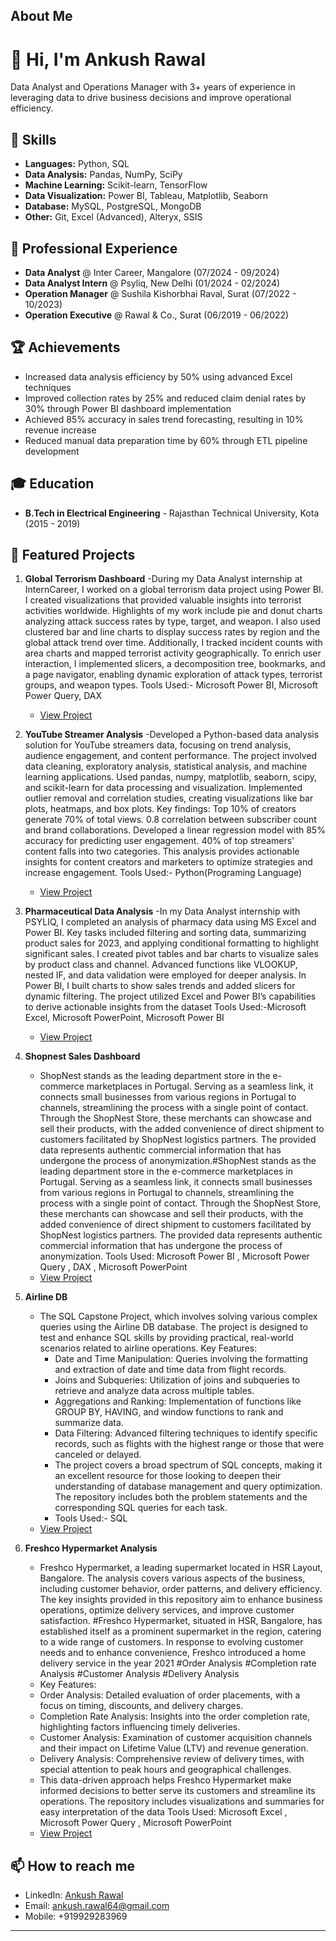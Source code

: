 ## About Me

# 👋 Hi, I'm Ankush Rawal

Data Analyst and Operations Manager with 3+ years of experience in leveraging data to drive business decisions and improve operational efficiency.

## 🚀 Skills

- **Languages:** Python, SQL
- **Data Analysis:** Pandas, NumPy, SciPy
- **Machine Learning:** Scikit-learn, TensorFlow
- **Data Visualization:** Power BI, Tableau, Matplotlib, Seaborn
- **Database:** MySQL, PostgreSQL, MongoDB
- **Other:** Git, Excel (Advanced), Alteryx, SSIS

## 💼 Professional Experience

- **Data Analyst** @ Inter Career, Mangalore (07/2024 - 09/2024)
- **Data Analyst Intern** @ Psyliq, New Delhi (01/2024 - 02/2024)
- **Operation Manager** @ Sushila Kishorbhai Raval, Surat (07/2022 - 10/2023)
- **Operation Executive** @ Rawal & Co., Surat (06/2019 - 06/2022)

## 🏆 Achievements

- Increased data analysis efficiency by 50% using advanced Excel techniques
- Improved collection rates by 25% and reduced claim denial rates by 30% through Power BI dashboard implementation
- Achieved 85% accuracy in sales trend forecasting, resulting in 10% revenue increase
- Reduced manual data preparation time by 60% through ETL pipeline development

## 🎓 Education

- **B.Tech in Electrical Engineering** - Rajasthan Technical University, Kota (2015 - 2019)

## 🌟 Featured Projects

1. **Global Terrorism Dashboard**
-During my Data Analyst internship at InternCareer, I worked on a global terrorism data project using Power BI. I created visualizations that provided valuable insights into terrorist activities worldwide. Highlights of my work include pie and donut charts analyzing attack success rates by type, target, and weapon. I also used clustered bar and line charts to display success rates by region and the global attack trend over time. Additionally, I tracked incident counts with area charts and mapped terrorist activity geographically. To enrich user interaction, I implemented slicers, a decomposition tree, bookmarks, and a page navigator, enabling dynamic exploration of attack types, terrorist groups, and weapon types.
 Tools Used:- Microsoft Power BI, Microsoft Power Query, DAX
   - [View Project](https://github.com/Anku6969/Terrorism-dashboard)

2. **YouTube Streamer Analysis**
   -Developed a Python-based data analysis solution for YouTube streamers data, focusing on trend analysis, audience engagement, and content performance. The project involved data cleaning, exploratory analysis, statistical analysis, and machine learning applications. Used pandas, numpy, matplotlib, seaborn, scipy, and scikit-learn for data processing and visualization. Implemented outlier removal and correlation studies, creating visualizations like bar plots, heatmaps, and box plots. Key findings: Top 10% of creators generate 70% of total views. 0.8 correlation between subscriber count and brand collaborations. Developed a linear regression model with 85% accuracy for predicting user engagement. 40% of top streamers' content falls into two categories. This analysis provides actionable insights for content creators and marketers to optimize strategies and increase engagement.
   Tools Used:- Python(Programing Language)
   - [View Project](https://github.com/Anku6969/Youtube-streamer)
3. **Pharmaceutical Data Analysis**
   -In my Data Analyst internship with PSYLIQ, I completed an analysis of pharmacy data using MS Excel and Power BI. Key tasks included filtering and sorting data, summarizing product sales for 2023, and applying conditional formatting to highlight significant sales. I created pivot tables and bar charts to visualize sales by product class and channel. Advanced functions like VLOOKUP, nested IF, and data validation were employed for deeper analysis. In Power BI, I built charts to show sales trends and added slicers for dynamic filtering. The project utilized Excel and Power BI’s capabilities to derive actionable insights from the dataset
   Tools Used:-Microsoft Excel, Microsoft PowerPoint, Microsoft Power BI
   - [View Project](https://github.com/Anku6969/psyliq-pharma-data-analysis)
4. **Shopnest Sales Dashboard**
   - ShopNest stands as the leading department store in the e-commerce marketplaces in Portugal. Serving as a seamless link, it connects small businesses from various regions in Portugal to channels, streamlining the process with a single point of contact. Through the ShopNest Store, these merchants can showcase and sell their products, with the added convenience of direct shipment to customers facilitated by ShopNest logistics partners. The provided data represents authentic commercial information that has undergone the process of anonymization.#ShopNest stands as the leading department store in the e-commerce marketplaces in Portugal. Serving as a seamless link, it connects small businesses from various regions in Portugal to channels, streamlining the process with a single point of contact. Through the ShopNest Store, these merchants can showcase and sell their products, with the added convenience of direct shipment to customers facilitated by ShopNest logistics partners. The provided data represents authentic commercial information that has undergone the process of anonymization.
Tools Used: Microsoft Power BI , Microsoft Power Query , DAX , Microsoft PowerPoint
   - [View Project](https://github.com/Anku6969/Shopnest_Sales_Dashboard)
5. **Airline DB**
   - The SQL Capstone Project, which involves solving various complex queries using the Airline DB database. The project is designed to test and enhance SQL skills 
     by providing practical, real-world scenarios related to airline operations.
     Key Features:
     - Date and Time Manipulation: Queries involving the formatting and extraction of date and time data from flight records.
     - Joins and Subqueries: Utilization of joins and subqueries to retrieve and analyze data across multiple tables.
     - Aggregations and Ranking: Implementation of functions like GROUP BY, HAVING, and window functions to rank and summarize data.
     - Data Filtering: Advanced filtering techniques to identify specific records, such as flights with the highest range or those that were canceled or delayed.
     - The project covers a broad spectrum of SQL concepts, making it an excellent resource for those looking to deepen their understanding of database management and query optimization. The repository includes both the problem statements and the corresponding SQL queries for each task.
     - Tools Used:- SQL
   - [View Project](https://github.com/Anku6969/AirlineDB)
6. **Freshco Hypermarket Analysis**
   - Freshco Hypermarket, a leading supermarket located in HSR Layout, Bangalore. The analysis covers various aspects of the business, including customer behavior, order patterns, and delivery efficiency. The key insights provided in this repository aim to enhance business operations, optimize delivery services, and improve customer satisfaction. #Freshco Hypermarket, situated in HSR, Bangalore, has established itself as a prominent supermarket in the region, catering to a wide range of customers. In response to evolving customer needs and to enhance convenience, Freshco introduced a home delivery service in the year 2021 #Order Analysis #Completion rate Analysis #Customer Analysis #Delivery Analysis
   - Key Features:
    - Order Analysis: Detailed evaluation of order placements, with a focus on timing, discounts, and delivery charges.
    - Completion Rate Analysis: Insights into the order completion rate, highlighting factors influencing timely deliveries.
    - Customer Analysis: Examination of customer acquisition channels and their impact on Lifetime Value (LTV) and revenue generation.
    - Delivery Analysis: Comprehensive review of delivery times, with special attention to peak hours and geographical challenges.
   - This data-driven approach helps Freshco Hypermarket make informed decisions to better serve its customers and streamline its operations. The repository includes visualizations and summaries for easy interpretation of the data
Tools Used: Microsoft Excel , Microsoft Power Query , Microsoft PowerPoint
   - [View Project](https://github.com/Anku6969/Freshco-hypermarket)

## 📫 How to reach me

- LinkedIn: [Ankush Rawal](www.linkedin.com/in/ankush-rawal)
- Email: ankush.rawal64@gmail.com
- Mobile: +919929283969
---
